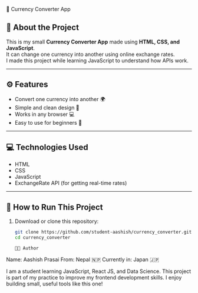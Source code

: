 💱 Currency Converter App

## 📖 About the Project

This is my small **Currency Converter App** made using **HTML, CSS, and JavaScript**.  
It can change one currency into another using online exchange rates.  
I made this project while learning JavaScript to understand how APIs work.

---

## ⚙️ Features

- Convert one currency into another 🌍
- Simple and clean design 🎨
- Works in any browser 💻
- Easy to use for beginners 🙌

---

## 💻 Technologies Used

- HTML
- CSS
- JavaScript
- ExchangeRate API (for getting real-time rates)

---

## 🚀 How to Run This Project

1. Download or clone this repository:

   ```bash
   git clone https://github.com/student-aashish/currency_converter.git
   cd currency_converter

   👨‍🎓 Author
   ```

Name: Aashish Prasai
From: Nepal 🇳🇵
Currently in: Japan 🇯🇵

I am a student learning JavaScript, React JS, and Data Science.
This project is part of my practice to improve my frontend development skills.
I enjoy building small, useful tools like this one!
